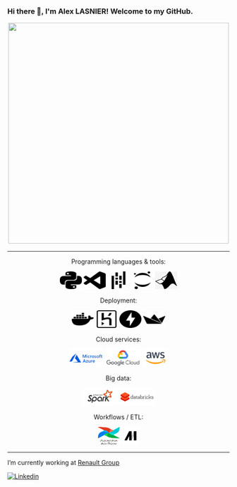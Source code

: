 ### Hi there 👋, I'm Alex LASNIER! Welcome to my GitHub.

<div align="center">
  <img src="https://uploads-ssl.webflow.com/5c19100c2b50073e6ee69da1/60d35967a853a1b14851703b_All%20the%20data%20(1).gif" width="500" height="500"/>
</div>

---

<div align="center">

Programming languages & tools:

<img src="src/python.svg" width="50" height="40"> <img src="src/visualstudiocode.svg" width="50" height="40"> <img src="src/pandas.svg" width="50" height="40"> <img src="src/jupyter.svg" width="50" height="40"> <img src="src/matlab.jpg" width="50" height="40">

Deployment:

<img src="src/docker.svg" width="50" height="40"> <img src="src/heroku.svg" width="50" height="40"> <img src="src/fastapi.svg" width="50" height="40"> <img src="src/streamlit.svg" width="50" height="40">

Cloud services:

<img src="src/azure.svg" height="40"> <img src="src/gcp.svg" height="40"> <img src="src/aws.svg" height="40">

Big data:

<img src="src/spark.svg" height="40"> <img src="src/databricks.svg" height="40">

Workflows / ETL:

<img src="src/airflow.svg" width="50" height="40"> <img src="src/mage.png" height="40">

</div>

---

I’m currently working at [Renault Group](https://www.renaultgroup.com/)

[![Linkedin](https://img.shields.io/badge/LinkedIn-0077B5?style=for-the-badge&logo=linkedin&logoColor=white)](https://www.linkedin.com/in/alex-lasnier/)

<!--
**alasnier/alasnier** is a ✨ _special_ ✨ repository because its `README.md` (this file) appears on your GitHub profile.

Here are some ideas to get you started:

- 🔭 I’m currently working on ...
- 🌱 I’m currently learning ...
- 👯 I’m looking to collaborate on ...
- 🤔 I’m looking for help with ...
- 💬 Ask me about ...
- 📫 How to reach me: ...
- 😄 Pronouns: ...
- ⚡ Fun fact: ...
-->
